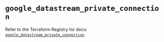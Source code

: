 # `google_datastream_private_connection`

Refer to the Terraform Registry for docs: [`google_datastream_private_connection`](https://registry.terraform.io/providers/hashicorp/google/5.27.0/docs/resources/datastream_private_connection).
